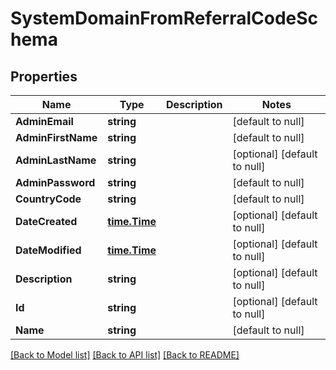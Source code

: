 # SystemDomainFromReferralCodeSchema

## Properties
Name | Type | Description | Notes
------------ | ------------- | ------------- | -------------
**AdminEmail** | **string** |  | [default to null]
**AdminFirstName** | **string** |  | [default to null]
**AdminLastName** | **string** |  | [optional] [default to null]
**AdminPassword** | **string** |  | [default to null]
**CountryCode** | **string** |  | [default to null]
**DateCreated** | [**time.Time**](time.Time.md) |  | [optional] [default to null]
**DateModified** | [**time.Time**](time.Time.md) |  | [optional] [default to null]
**Description** | **string** |  | [optional] [default to null]
**Id** | **string** |  | [optional] [default to null]
**Name** | **string** |  | [default to null]

[[Back to Model list]](../README.md#documentation-for-models) [[Back to API list]](../README.md#documentation-for-api-endpoints) [[Back to README]](../README.md)


